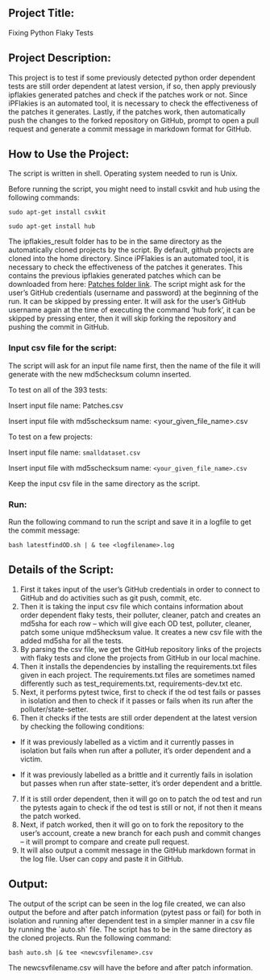 ## Project Title:
Fixing Python Flaky Tests 

## Project Description:
This project is to test if some previously detected python order dependent tests are still order dependent at latest version, if so, then apply previously ipflakies generated patches and check if the patches work or not. Since iPFlakies is an automated tool, it is necessary to check the effectiveness of the patches it generates. Lastly, if the patches work, then automatically push the changes to the forked repository on GitHub, prompt to open a pull request and generate a commit message in markdown format for GitHub.

## How to Use the Project:


The script is written in shell. Operating system needed to run is Unix.

Before running the script, you might need to install csvkit and hub using the following commands: 

`sudo apt-get install csvkit`

 `sudo apt-get install hub`

The ipflakies_result folder has to be in the same directory as the automatically cloned projects by the script. By default, github projects are cloned into the home directory. Since iPFlakies is an automated tool, it is necessary to check the effectiveness of the patches it generates. This contains the previous ipflakies generated patches which can be downloaded from here: 
[Patches folder link](https://drive.google.com/drive/folders/1u0TsD_PjaXZ-aqrwNKAkZR8B7LZ5bKtj?usp=sharing).
The script might ask for the user’s GitHub credentials (username and password) at the beginning of the run. It can be skipped by pressing enter. It will ask for the user’s GitHub username again at the time of executing the command ‘hub fork’, it can be skipped by pressing enter, then it will skip forking the repository and pushing the commit in GitHub.

### Input csv file for the script: 

The script will ask for an input file name first, then the name of the file it will generate with the new md5checksum column inserted. 

To test on all of the 393 tests:

Insert input file name: Patches.csv

Insert input file with md5schecksum name: <your_given_file_name>.csv 

To test on a few projects:

Insert input file name: `smalldataset.csv`

Insert input file with md5schecksum name: `<your_given_file_name>.csv`


Keep the input csv file in the same directory as the script. 

### Run: 

Run the following command to run the script and save it in a logfile to get the commit message:

`bash latestfindOD.sh | & tee <logfilename>.log`

## Details of the Script:

1.	First it takes input of the user’s GitHub credentials in order to connect to GitHub and do activities such as git push, commit, etc.       
2.	Then it is taking the input csv file which contains information about order dependent flaky tests, their polluter, cleaner, patch and creates an md5sha for each row – which will give each OD test, polluter, cleaner, patch some unique md5hecksum value. It creates a new csv file with the added md5sha for all the tests.  
3.	By parsing the csv file, we get the GitHub repository links of the projects with flaky tests and clone the projects from GitHub in our local machine.
4.	Then it installs the dependencies by installing the requirements.txt files given in each project. The requirements.txt files are sometimes named differently such as test_requirements.txt, requirements-dev.txt etc. 
5.	Next, it performs pytest twice, first to check if the od test fails or passes in isolation and then to check if it passes or fails when its run after the polluter/state-setter. 
6.	Then it checks if the tests are still order dependent at the latest version by checking the following conditions:

-	If it was previously labelled as a victim and it currently passes in isolation but fails when run after a polluter, it’s order dependent and a victim.

- If it was previously labelled as a brittle and it currently fails in isolation but passes when run after state-setter, it’s order dependent and a brittle. 
7.	If it is still order dependent, then it will go on to patch the od test and run the pytests again to check if the od test is still or not, if not then it means the patch worked. 
8.	Next, if patch worked, then it will go on to fork the repository to the user’s account, create a new branch for each push and commit changes – it will prompt to compare and create pull request. 
9.	It will also output a commit message in the GitHub markdown format in the log file. User can copy and paste it in GitHub.

## Output: 

The output of the script can be seen in the log file created, we can also output the before and after patch information (pytest pass or fail) for both in isolation and running after dependent test in a simpler manner in a csv file by running the \`auto.sh\` file. The script has to be in the same directory as the cloned projects. Run the following command: 

`bash auto.sh |& tee <newcsvfilename>.csv`

The newcsvfilename.csv will have the before and after patch information.
